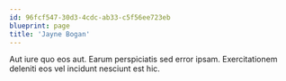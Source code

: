 ```yaml
---
id: 96fcf547-30d3-4cdc-ab33-c5f56ee723eb
blueprint: page
title: 'Jayne Bogan'
---
```

Aut iure quo eos aut. Earum perspiciatis sed error ipsam. Exercitationem deleniti eos vel incidunt nesciunt est hic.